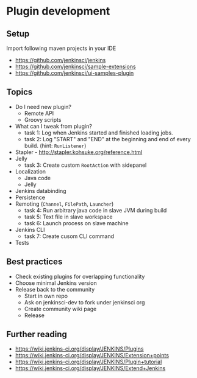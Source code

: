 # Plugin development

## Setup

Import following maven projects in your IDE

- https://github.com/jenkinsci/jenkins
- https://github.com/jenkinsci/sample-extensions
- https://github.com/jenkinsci/ui-samples-plugin

## Topics

- Do I need new plugin?
  - Remote API
  - Groovy scripts
- What can I tweak from plugin?
  - task 1: Log when Jenkins started and finished loading jobs.
  - task 2: Log "START" and "END" at the beginning and end of every build. (hint: `RunListener`)
- Stapler - http://stapler.kohsuke.org/reference.html
- Jelly
  - task 3: Create custom `RootAction` with sidepanel
- Localization
  - Java code
  - Jelly
- Jenkins databinding
- Persistence
- Remoting (`Channel`, `FilePath`, `Launcher`)
  - task 4: Run arbitrary java code in slave JVM during build
  - task 5: Text file in slave workspace
  - task 6: Launch process on slave machine
- Jenkins CLI
  - task 7: Create cusom CLI command
- Tests

## Best practices

- Check existing plugins for overlapping functionality
- Choose minimal Jenkins version
- Release back to the community
  - Start in own repo
  - Ask on jenkinsci-dev to fork under jenkinsci org
  - Create community wiki page
  - Release

## Further reading

- https://wiki.jenkins-ci.org/display/JENKINS/Plugins
- https://wiki.jenkins-ci.org/display/JENKINS/Extension+points
- https://wiki.jenkins-ci.org/display/JENKINS/Plugin+tutorial
- https://wiki.jenkins-ci.org/display/JENKINS/Extend+Jenkins
